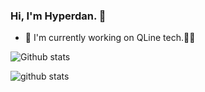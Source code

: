### Hi, I'm Hyperdan. 👋	<picture decoding="async" loading="lazy">

<!--
**xiiaodan/congxiaodan** is a ✨ _special_ ✨ repository because its `README.md` (this file) appears on your GitHub profile.	
Here are some ideas to get you started:	
- 🔭 I’m currently working on ...	
- 🌱 I’m currently learning ...	
- 👯 I’m looking to collaborate on ...	
- 🤔 I’m looking for help with ...	
- 💬 Ask me about ...	
- 📫 How to reach me: ...	
- 😄 Pronouns: ...	
- ⚡ Fun fact: ...	
-->	
- 🛵 I'm currently working on QLine tech.👩‍💻	

![Github stats](https://github-readme-stats.vercel.app/api?username=xiiaodan&show_icons=true&theme=dark)

<picture decoding="async" loading="lazy">
  <source media="(prefers-color-scheme: dark)" srcset="https://pixel-profile.vercel.app/api/github-stats?username=xiiaodan&screen_effect=true&background=linear-gradient(to%20bottom%20right%2C%20%235580eb%2C%20%232aeeff)">
  <img alt="github stats" src="https://pixel-profile.vercel.app/api/github-stats?username=xiiaodan&screen_effect=false&background=linear-gradient(to%20bottom%20right%2C%20%2374dcc4%2C%20%234597e9)">
</picture>
